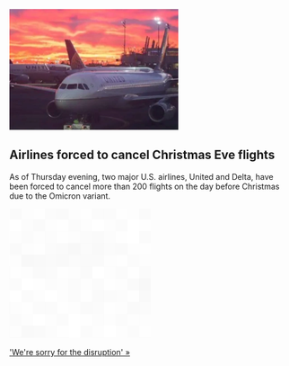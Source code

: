 
![Airlines forced to cancel Christmas Eve flights](./20211224055847.png)
## Airlines forced to cancel Christmas Eve flights

As of Thursday evening, two major U.S. airlines, United and Delta, have been forced to cancel more than 200 flights on the day before Christmas due to the Omicron variant.

![pic](../square_bg.png)

['We're sorry for the disruption' »](https://www.yahoo.com/gma/airlines-cancel-holiday-flights-due-012011809.html)
